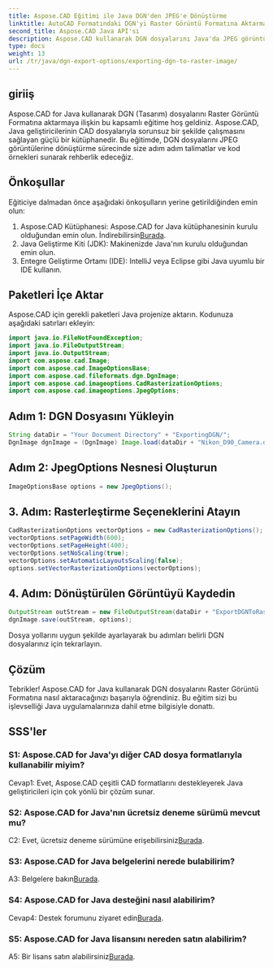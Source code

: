 ```yaml
---
title: Aspose.CAD Eğitimi ile Java DGN'den JPEG'e Dönüştürme
linktitle: AutoCAD Formatındaki DGN'yi Raster Görüntü Formatına Aktarma
second_title: Aspose.CAD Java API'si
description: Aspose.CAD kullanarak DGN dosyalarını Java'da JPEG görüntülere nasıl aktaracağınızı öğrenin. Bu adım adım eğitim, süreç boyunca size zahmetsizce rehberlik eder.
type: docs
weight: 13
url: /tr/java/dgn-export-options/exporting-dgn-to-raster-image/
---
```

## giriiş

Aspose.CAD for Java kullanarak DGN (Tasarım) dosyalarını Raster Görüntü Formatına aktarmaya ilişkin bu kapsamlı eğitime hoş geldiniz. Aspose.CAD, Java geliştiricilerinin CAD dosyalarıyla sorunsuz bir şekilde çalışmasını sağlayan güçlü bir kütüphanedir. Bu eğitimde, DGN dosyalarını JPEG görüntülerine dönüştürme sürecinde size adım adım talimatlar ve kod örnekleri sunarak rehberlik edeceğiz.

## Önkoşullar

Eğiticiye dalmadan önce aşağıdaki önkoşulların yerine getirildiğinden emin olun:
1.  Aspose.CAD Kütüphanesi: Aspose.CAD for Java kütüphanesinin kurulu olduğundan emin olun. İndirebilirsin[Burada](https://releases.aspose.com/cad/java/).
2. Java Geliştirme Kiti (JDK): Makinenizde Java'nın kurulu olduğundan emin olun.
3. Entegre Geliştirme Ortamı (IDE): IntelliJ veya Eclipse gibi Java uyumlu bir IDE kullanın.

## Paketleri İçe Aktar

Aspose.CAD için gerekli paketleri Java projenize aktarın. Kodunuza aşağıdaki satırları ekleyin:

```java
import java.io.FileNotFoundException;
import java.io.FileOutputStream;
import java.io.OutputStream;
import com.aspose.cad.Image;
import com.aspose.cad.ImageOptionsBase;
import com.aspose.cad.fileformats.dgn.DgnImage;
import com.aspose.cad.imageoptions.CadRasterizationOptions;
import com.aspose.cad.imageoptions.JpegOptions;
```

## Adım 1: DGN Dosyasını Yükleyin

```java
String dataDir = "Your Document Directory" + "ExportingDGN/";
DgnImage dgnImage = (DgnImage) Image.load(dataDir + "Nikon_D90_Camera.dgn");
```

## Adım 2: JpegOptions Nesnesi Oluşturun

```java
ImageOptionsBase options = new JpegOptions();
```

## 3. Adım: Rasterleştirme Seçeneklerini Atayın

```java
CadRasterizationOptions vectorOptions = new CadRasterizationOptions();
vectorOptions.setPageWidth(600);
vectorOptions.setPageHeight(400);
vectorOptions.setNoScaling(true);
vectorOptions.setAutomaticLayoutsScaling(false);
options.setVectorRasterizationOptions(vectorOptions);
```

## 4. Adım: Dönüştürülen Görüntüyü Kaydedin

```java
OutputStream outStream = new FileOutputStream(dataDir + "ExportDGNToRasterImage_Out.jpg");
dgnImage.save(outStream, options);
```

Dosya yollarını uygun şekilde ayarlayarak bu adımları belirli DGN dosyalarınız için tekrarlayın.

## Çözüm

Tebrikler! Aspose.CAD for Java kullanarak DGN dosyalarını Raster Görüntü Formatına nasıl aktaracağınızı başarıyla öğrendiniz. Bu eğitim sizi bu işlevselliği Java uygulamalarınıza dahil etme bilgisiyle donattı.

## SSS'ler

### S1: Aspose.CAD for Java'yı diğer CAD dosya formatlarıyla kullanabilir miyim?

Cevap1: Evet, Aspose.CAD çeşitli CAD formatlarını destekleyerek Java geliştiricileri için çok yönlü bir çözüm sunar.

### S2: Aspose.CAD for Java'nın ücretsiz deneme sürümü mevcut mu?

 C2: Evet, ücretsiz deneme sürümüne erişebilirsiniz[Burada](https://releases.aspose.com/).

### S3: Aspose.CAD for Java belgelerini nerede bulabilirim?

 A3: Belgelere bakın[Burada](https://reference.aspose.com/cad/java/).

### S4: Aspose.CAD for Java desteğini nasıl alabilirim?

 Cevap4: Destek forumunu ziyaret edin[Burada](https://forum.aspose.com/c/cad/19).

### S5: Aspose.CAD for Java lisansını nereden satın alabilirim?

 A5: Bir lisans satın alabilirsiniz[Burada](https://purchase.aspose.com/buy).